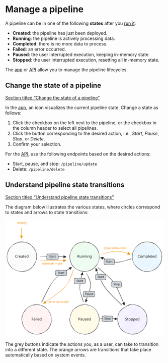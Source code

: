 # Manage a pipeline

A pipeline can be in one of the following **states** after you [run it](/guides/basic-usage/run-pipelines):

* **Created**: the pipeline has just been deployed.
* **Running**: the pipeline is actively processing data.
* **Completed**: there is no more data to process.
* **Failed**: an error occurred.
* **Paused**: the user interrupted execution, keeping in-memory state.
* **Stopped**: the user interrupted execution, resetting all in-memory state.

The [app](https://app.tenzir.com/) or [API](/reference/node/api) allow you to manage the pipeline lifecycles.

## Change the state of a pipeline

[Section titled “Change the state of a pipeline”](#change-the-state-of-a-pipeline)

In the [app](https://app.tenzir.com/overview), an icon visualizes the current pipeline state. Change a state as follows:

1. Click the checkbox on the left next to the pipeline, or the checkbox in the column header to select all pipelines.
2. Click the button corresponding to the desired action, i.e., *Start*, *Pause*, *Stop*, or *Delete*.
3. Confirm your selection.

For the [API](/reference/node/api), use the following endpoints based on the desired actions:

* Start, pause, and stop: `/pipeline/update`
* Delete: `/pipeline/delete`

## Understand pipeline state transitions

[Section titled “Understand pipeline state transitions”](#understand-pipeline-state-transitions)

The diagram below illustrates the various states, where circles correspond to states and arrows to state transitions:

![Pipeline States](/_astro/pipeline-states.KFiJ59Ps_19DKCs.svg)

The grey buttons indicate the actions you, as a user, can take to transition into a different state. The orange arrows are transitions that take place automatically based on system events.